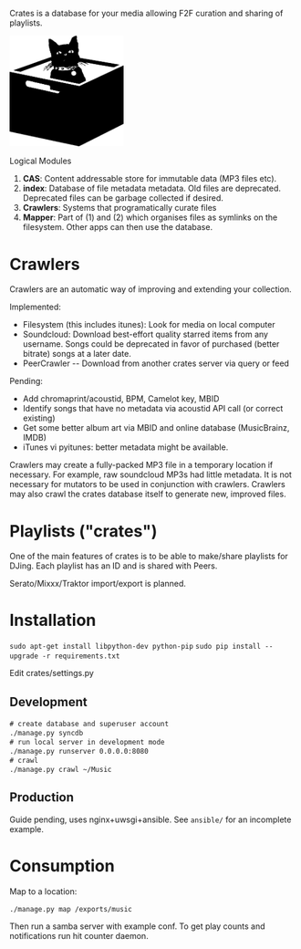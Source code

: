 Crates is a database for your media allowing F2F curation and sharing of playlists.


<img src="static/crates/logo.gif" alt="Mraow" width="200">


Logical Modules

1. **CAS**: Content addressable store for immutable data (MP3 files etc).
2. **index**: Database of file metadata metadata. Old files are deprecated.
   Deprecated files can be garbage collected if desired.
3. **Crawlers**: Systems that programatically curate files
4. **Mapper**: Part of (1) and (2) which organises files as symlinks on the
   filesystem. Other apps can then use the database.



# Crawlers
Crawlers are an automatic way of improving and extending your collection.

Implemented:
  * Filesystem (this includes itunes): Look for media on local computer
  * Soundcloud: Download best-effort quality starred items from any username.
    Songs could be deprecated in favor of purchased (better bitrate) songs at a
    later date.
  * PeerCrawler -- Download from another crates server via query or feed

Pending:
  * Add chromaprint/acoustid, BPM, Camelot key, MBID
  * Identify songs that have no metadata via acoustid API call (or correct
    existing)
  * Get some better album art via MBID and online database (MusicBrainz, IMDB)
  * iTunes vi pyitunes: better metadata might be available.


Crawlers may create a fully-packed MP3 file in a temporary location if
necessary. For example, raw soundcloud MP3s had little metadata. It is not
necessary for mutators to be used in conjunction with crawlers. Crawlers may
also crawl the crates database itself to generate new, improved files.


# Playlists ("crates")
One of the main features of crates is to be able to make/share playlists for
DJing. Each playlist has an ID and is shared with Peers.

Serato/Mixxx/Traktor import/export is planned.

# Installation
`sudo apt-get install libpython-dev python-pip`
`sudo pip install --upgrade -r requirements.txt`

Edit crates/settings.py

## Development

    # create database and superuser account
    ./manage.py syncdb
    # run local server in development mode
    ./manage.py runserver 0.0.0.0:8080
    # crawl
    ./manage.py crawl ~/Music


## Production
Guide pending, uses nginx+uwsgi+ansible. See `ansible/` for an incomplete example.

# Consumption
Map to a location:

	./manage.py map /exports/music

Then run a samba server with example conf. To get play counts and notifications
run hit counter daemon.
